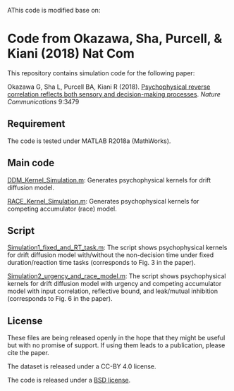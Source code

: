 AThis code is modified base on:


# Code from Okazawa, Sha, Purcell, & Kiani (2018) Nat Com

This repository contains simulation code for the following paper:

Okazawa G, Sha L, Purcell BA, Kiani R (2018). [Psychophysical reverse correlation reflects both sensory and decision-making processes](https://www.nature.com/articles/s41467-018-05797-y). *Nature Communications* 9:3479

## Requirement

The code is tested under MATLAB R2018a (MathWorks).

## Main code

[DDM_Kernel_Simulation.m](./DDM_Kernel_Simulation.m): Generates psychophysical kernels for drift diffusion model.

[RACE_Kernel_Simulation.m](./RACE_Kernel_Simulation.m): Generates psychophysical kernels for competing accumulator (race) model.

## Script

[Simulation1_fixed_and_RT_task.m](./Simulation1_fixed_and_RT_task.m): The script shows psychophysical kernels for drift diffusion model with/without the non-decision time under fixed duration/reaction time tasks (corresponds to Fig. 3 in the paper).

[Simulation2_urgency_and_race_model.m](./Simulation2_urgency_and_race_model.m): The script shows psychophysical kernels for drift diffusion model with urgency and competing accumulator model with input correlation, reflective bound, and leak/mutual inhibition (corresponds to Fig. 6 in the paper).

## License

These files are being released openly in the hope that they might be useful but with no promise of support. If using them leads to a publication, please cite the paper.

The dataset is released under a CC-BY 4.0 license.

The code is released under a [BSD license](./LICENSE.md).
